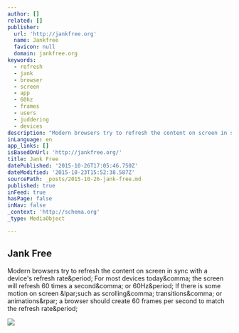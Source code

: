 ```yaml
---
author: []
related: []
publisher:
  url: 'http://jankfree.org'
  name: Jankfree
  favicon: null
  domain: jankfree.org
keywords:
  - refresh
  - jank
  - browser
  - screen
  - app
  - 60hz
  - frames
  - users
  - juddering
  - devices
description: "Modern browsers try to refresh the content on screen in sync with a device's refresh rate. For most devices today, the screen will refresh 60 times a second, or 60Hz. If there is some motion on screen (such as scrolling, transitions, or animations) a browser should create 60 frames per second to match the refresh rate."
inLanguage: en
app_links: []
isBasedOnUrl: 'http://jankfree.org/'
title: Jank Free
datePublished: '2015-10-26T17:05:46.750Z'
dateModified: '2015-10-23T15:52:38.587Z'
sourcePath: _posts/2015-10-26-jank-free.md
published: true
inFeed: true
hasPage: false
inNav: false
_context: 'http://schema.org'
_type: MediaObject

---
```

<article style=""><h1>Jank Free</h1><p>Modern browsers try to refresh the content on screen in sync with a device's refresh rate&amp;period; For most devices today&amp;comma; the screen will refresh 60 times a second&amp;comma; or 60Hz&amp;period; If there is some motion on screen &amp;lpar;such as scrolling&amp;comma; transitions&amp;comma; or animations&amp;rpar; a browser should create 60 frames per second to match the refresh rate&amp;period;</p><img src="http://img.youtube.com/vi/WpqZ0LjNU5A/0.jpg" /></article>